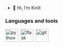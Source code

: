 - 👋 Hi, I’m Kirill
<!---
kkkkkknn/kkkkkknn is a ✨ special ✨ repository because its `README.md` (this file) appears on your GitHub profile.
You can click the Preview link to take a look at your changes.
--->
### Languages and tools 
<img src=" https://cdn.jsdelivr.net/gh/devicons/devicon@latest/icons/python/python-original.svg " title="python" width="40" height="40"/>&nbsp; 
<img src=" https://cdn.jsdelivr.net/gh/devicons/devicon@latest/icons/flask/flask-original.svg " title="flask" width="40" height="40"/>&nbsp; 
<img src=" https://cdn.jsdelivr.net/gh/devicons/devicon@latest/icons/git/git-original.svg" title="git" width="40" height="40"/>&nbsp;
